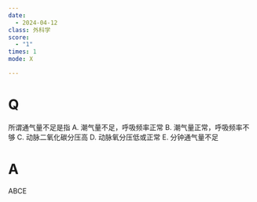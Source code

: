 ```yaml
---
date:
  - 2024-04-12
class: 外科学
score:
  - "1"
times: 1
mode: X

---
```



# Q
所谓通气量不足是指
A. 潮气量不足，呼吸频率正常 B. 潮气量正常，呼吸频率不够
C. 动脉二氧化碳分压高 D. 动脉氧分压低或正常
E. 分钟通气量不足

# A

ABCE
